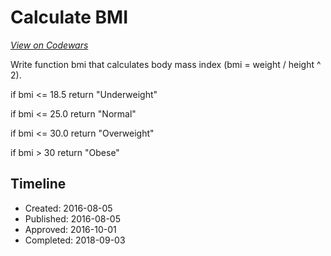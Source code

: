 # Calculate BMI
[*View on Codewars*](https://www.codewars.com/kata/calculate-bmi)

Write function bmi that calculates body mass index (bmi = weight / height ^ 2).


if bmi <= 18.5 return "Underweight"

if bmi <= 25.0 return "Normal"

if bmi <= 30.0 return "Overweight"

if bmi > 30 return "Obese"

## Timeline
- Created: 2016-08-05
- Published: 2016-08-05
- Approved: 2016-10-01
- Completed: 2018-09-03